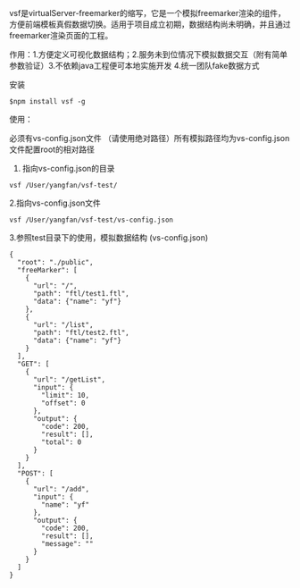 vsf是virtualServer-freemarker的缩写，它是一个模拟freemarker渲染的组件，方便前端模板真假数据切换。适用于项目成立初期，数据结构尚未明确，并且通过freemarker渲染页面的工程。

作用：1.方便定义可视化数据结构；2.服务未到位情况下模拟数据交互（附有简单参数验证）3.不依赖java工程便可本地实施开发 4.统一团队fake数据方式 

安装

```
$npm install vsf -g
```

使用：

必须有vs-config.json文件 （请使用绝对路径）所有模拟路径均为vs-config.json文件配置root的相对路径

1. 指向vs-config.json的目录
```
vsf /User/yangfan/vsf-test/
```
2.指向vs-config.json文件
```
vsf /User/yangfan/vsf-test/vs-config.json
```
3.参照test目录下的使用，模拟数据结构  (vs-config.json)

```
{
  "root": "./public",
  "freeMarker": [
    {
      "url": "/",
      "path": "ftl/test1.ftl",
      "data": {"name": "yf"}
    },
    {
      "url": "/list",
      "path": "ftl/test2.ftl",
      "data": {"name": "yf"}
    }
  ],
  "GET": [
    {
      "url": "/getList",
      "input": {
        "limit": 10,
        "offset": 0
      },
      "output": {
        "code": 200,
        "result": [],
        "total": 0
      }
    }
  ],
  "POST": [
    {
      "url": "/add",
      "input": {
        "name": "yf"
      },
      "output": {
        "code": 200,
        "result": [],
        "message": ""
      }
    }
  ]
}
```


